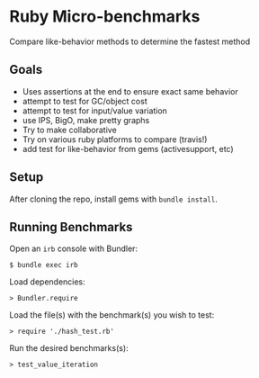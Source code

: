 # Ruby Micro-benchmarks

Compare like-behavior methods to determine the fastest method

## Goals

* Uses assertions at the end to ensure exact same behavior
* attempt to test for GC/object cost
* attempt to test for input/value variation
* use IPS, BigO, make pretty graphs
* Try to make collaborative
* Try on various ruby platforms to compare (travis!)
* add test for like-behavior from gems (activesupport, etc)

## Setup

After cloning the repo, install gems with `bundle install`.

## Running Benchmarks

Open an `irb` console with Bundler:

```
$ bundle exec irb
```

Load dependencies:

```
> Bundler.require
```

Load the file(s) with the benchmark(s) you wish to test:

```
> require './hash_test.rb'
```

Run the desired benchmarks(s):

```
> test_value_iteration
```